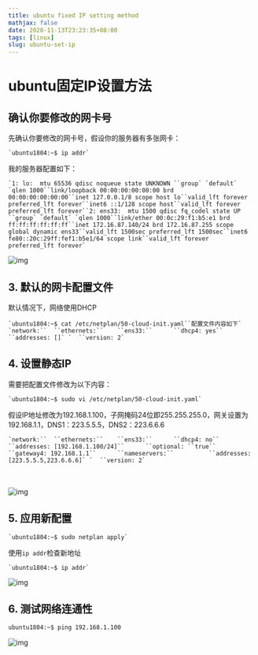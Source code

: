 ```yaml
---
title: ubuntu fixed IP setting method
mathjax: false
date: 2020-11-13T23:23:35+08:00
tags: [linux]
slug: ubuntu-set-ip
---
```


# ubuntu固定IP设置方法

## 确认你要修改的网卡号

先确认你要修改的网卡号，假设你的服务器有多张网卡：

```
`ubuntu1804:~$ ip addr`
```

我的服务器配置如下：

```
`1: lo:  mtu 65536 qdisc noqueue state UNKNOWN ``group` `default` `qlen 1000``link/loopback 00:00:00:00:00:00 brd 00:00:00:00:00:00``inet 127.0.0.1/8 scope host lo``valid_lft forever preferred_lft forever``inet6 ::1/128 scope host``valid_lft forever preferred_lft forever``2: ens33:  mtu 1500 qdisc fq_codel state UP ``group` `default` `qlen 1000``link/ether 00:0c:29:f1:b5:e1 brd ff:ff:ff:ff:ff:ff``inet 172.16.87.140/24 brd 172.16.87.255 scope global dynamic ens33``valid_lft 1500sec preferred_lft 1500sec``inet6 fe80::20c:29ff:fef1:b5e1/64 scope link``valid_lft forever preferred_lft forever`
```

 

![img](https://img2018.cnblogs.com/blog/1024482/201909/1024482-20190926195311926-778081344.png)

 

## 3. 默认的网卡配置文件

默认情况下，网络使用DHCP

```
`ubuntu1804:~$ cat /etc/netplan/50-cloud-init.yaml``配置文件内容如下` `network:``  ``ethernets:``    ``ens33:``      ``dhcp4: yes``      ``addresses: []` `  ``version: 2`
```

## 4. 设置静态IP

需要把配置文件修改为以下内容：

```
`ubuntu1804:~$ sudo vi /etc/netplan/50-cloud-init.yaml`
```

假设IP地址修改为192.168.1.100，子网掩码24位即255.255.255.0，网关设置为192.168.1.1，DNS1：223.5.5.5，DNS2：223.6.6.6

```
`network:``  ``ethernets:``    ``ens33:``      ``dhcp4: no``      ``addresses: [192.168.1.100/24]``      ``optional: ``true``      ``gateway4: 192.168.1.1``      ``nameservers:``          ``addresses: [223.5.5.5,223.6.6.6]` `  ``version: 2`
```

　　

![img](https://img2018.cnblogs.com/blog/1024482/201909/1024482-20190926195125025-1367860921.png)



## 5. 应用新配置

```
`ubuntu1804:~$ sudo netplan apply`
```

使用`ip addr`检查新地址

```
`ubuntu1804:~$ ip addr`
```

 

![img](https://img2018.cnblogs.com/blog/1024482/201909/1024482-20190926195452363-191570303.png)

 

## 6. 测试网络连通性

```bash
ubuntu1804:~$ ping 192.168.1.100
```

![img](https://img2018.cnblogs.com/blog/1024482/201909/1024482-20190926195509927-312010988.png)
